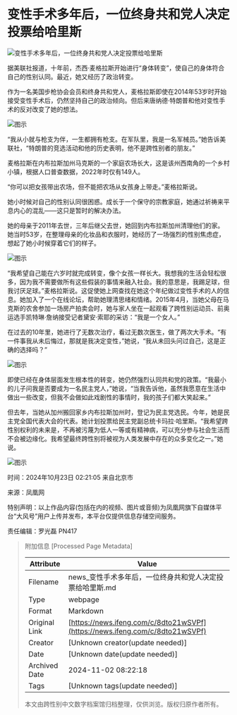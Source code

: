 # 变性手术多年后，一位终身共和党人决定投票给哈里斯

![变性手术多年后，一位终身共和党人决定投票给哈里斯](https://x0.ifengimg.com/ucms/2024_43/A0588D364C3168971793A37B0E516E523D075F42_size61_w1280_h214.png)

据美联社报道，十年前，杰西·麦格拉斯开始进行“身体转变”，使自己的身体符合自己的性别认同。最近，她又经历了政治转变。

作为一名美国步枪协会会员和终身共和党人，麦格拉斯即使在2014年53岁时开始接受变性手术后，仍然坚持自己的政治倾向。但后来唐纳德·特朗普和他对变性手术的反对改变了她的想法。

![图示](https://x0.ifengimg.com/ucms/2024_43/6FC823E2A4284FF9A03A7FD37788CCF1931AB3A1_size593_w1009_h673.png)

“我从小就与枪支为伴，一生都拥有枪支。在军队里，我是一名军械员。”她告诉美联社，“特朗普的竞选活动和他的历史表明，他不是跨性别者的朋友。”

麦格拉斯在内布拉斯加州马克斯的一个家庭农场长大，这是该州西南角的一个乡村小镇，根据人口普查数据，2022年时仅有149人。

“你可以把女孩带出农场，但不能把农场从女孩身上带走。”麦格拉斯说。

她小时候对自己的性别认同很困惑。成长于一个保守的宗教家庭，她通过祈祷来平息内心的混乱——这只是暂时的解决办法。

她的母亲于2011年去世，三年后继父去世，她回到内布拉斯加州清理他们的家。她当时53岁，在整理母亲的化妆品和衣服时，她经历了一场强烈的性别焦虑症，想起了她小时候穿着它们的样子。

![图示](https://x0.ifengimg.com/ucms/2024_43/A867D13F5BCC322E6BD826FCBCAF4C2F7196FE15_size145_w496_h326.png)

“我希望自己能在六岁时就完成转变，像个女孩一样长大。我想我的生活会轻松很多，因为我不需要做所有这些假装的事情来融入社会。我的意思是，我踢足球，但我讨厌足球。”麦格拉斯说。这促使她上网查找在她这个年纪做过变性手术的人的信息。她加入了一个在线论坛，帮助她理清思绪和情绪。2015年4月，当她父母在马克斯的农舍参加一场房产拍卖会时，她与家人坐在一起观看了跨性别运动员、前奥运选手凯特琳·詹纳接受记者黛安·索耶的采访：“我是一个女人。”

在过去的10年里，她进行了无数次治疗，看过无数次医生，做了两次大手术。“有一件事我从未后悔过，那就是我决定变性，”她说，“我从未回头问过自己，这是正确的选择吗？”

![图示](https://x0.ifengimg.com/ucms/2024_43/B096F09AD1AE84EA29C281CD120766899AF168EC_size466_w974_h654.png)

即使已经在身体层面发生根本性的转变，她仍然强烈认同共和党的政策。“我最小的儿子问我是否要成为一名民主党人，”她说，“当我告诉他，虽然我愿意在生活中做出一些改变，但我不会做如此戏剧性的事情时，我的孩子们都大笑起来。”

但去年，当她从加州搬回家乡内布拉斯加州时，登记为民主党选民。今年，她是民主党全国代表大会的代表。她计划投票给民主党副总统卡玛拉·哈里斯。“我希望跨性别权利的未来是，不再被污蔑为低人一等或有精神病，可以充分参与社会生活而不会被边缘化。我希望最终跨性别将被视为人类发展中存在的众多变化之一。”她说。

![图示](https://x0.ifengimg.com/ucms/2024_43/9F8359EDF53D6F102D70860066DF65BFBF4738FE_size1218_w1000_h674.png)

时间：2024年10月23日 02:21:05 来自北京市

来源：凤凰网

特别声明：以上作品内容(包括在内的视频、图片或音频)为凤凰网旗下自媒体平台“大风号”用户上传并发布，本平台仅提供信息存储空间服务。

责任编辑：罗光磊 PN417

> 附加信息 [Processed Page Metadata]
>
> | Attribute       | Value                                  |
> |-----------------|----------------------------------------|
> | Filename        | news_变性手术多年后，一位终身共和党人决定投票给哈里斯.md                             |
> | Type            | webpage                                 |
> | Format          | Markdown                               |
> | Original Link   | [https://news.ifeng.com/c/8dto21wSVPf](https://news.ifeng.com/c/8dto21wSVPf)                       |
> | Creator         | [Unknown creator(update needed)]                              |
> | Date            | [Unknown date(update needed)]                                 |
> | Archived Date   | 2024-11-02 08:22:18                             |
> | Tags            | [Unknown tags(update needed)]                                 |
>
> 本文由跨性别中文数字档案馆归档整理，仅供浏览。版权归原作者所有。
>